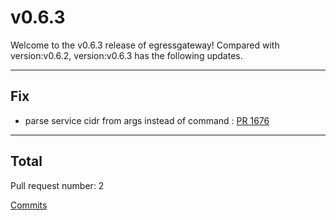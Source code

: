 
# v0.6.3
Welcome to the v0.6.3 release of egressgateway!
Compared with version:v0.6.2, version:v0.6.3 has the following updates.

***

## Fix

* parse service cidr from args instead of command : [PR 1676](https://github.com/spidernet-io/egressgateway/pull/1676)



***

## Total 

Pull request number: 2

[ Commits ](https://github.com/spidernet-io/egressgateway/compare/v0.6.2...v0.6.3)
